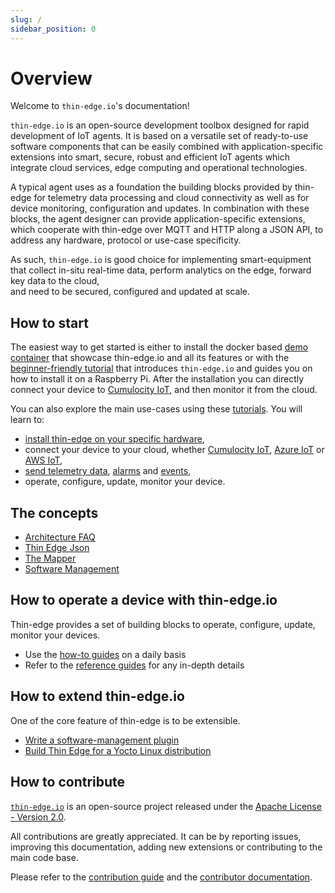 ```yaml
---
slug: /
sidebar_position: 0
---
```


# Overview

Welcome to `thin-edge.io`'s documentation!

`thin-edge.io` is an open-source development toolbox designed for rapid development of IoT agents.
It is based on a versatile set of ready-to-use software components
that can be easily combined with application-specific extensions
into smart, secure, robust and efficient IoT agents
which integrate cloud services, edge computing and operational technologies.

A typical agent uses as a foundation the building blocks provided by thin-edge
for telemetry data processing and cloud connectivity as well as for device monitoring, configuration and updates.
In combination with these blocks, the agent designer can provide application-specific extensions,
which cooperate with thin-edge over MQTT and HTTP along a JSON API,
to address any hardware, protocol or use-case specificity.

As such, `thin-edge.io` is good choice for implementing smart-equipment
that collect in-situ real-time data, perform analytics on the edge, forward key data to the cloud,  
and need to be secured, configured and updated at scale.

## How to start

The easiest way to get started is either to install the docker based [demo container](https://github.com/thin-edge/tedge-demo-container)
that showcase thin-edge.io and all its features or with the [beginner-friendly tutorial](start/getting-started.md)
that introduces `thin-edge.io` and guides you on how to install it on a Raspberry Pi.
After the installation you can directly connect your device to [Cumulocity IoT](https://www.cumulocity.com/guides/concepts/introduction/),
and then monitor it from the cloud.

You can also explore the main use-cases using these [tutorials](start/index.md).
You will learn to:

- [install thin-edge on your specific hardware](install/index.md),
- connect your device to your cloud, whether [Cumulocity IoT](start/connect-c8y.md),
  [Azure IoT](start/connect-azure.md) or [AWS IoT](start/connect-aws.md),
- [send telemetry data](start//send-thin-edge-data.md), [alarms](start//raise-alarm.md) and [events](start//send-events.md),
- operate, configure, update, monitor your device.

## The concepts

  - [Architecture FAQ](understand/faq.md)
  - [Thin Edge Json](understand/thin-edge-json.md)
  - [The Mapper](understand/tedge-mapper.md)
  - [Software Management](understand/software-management.md)

## How to operate a device with thin-edge.io

Thin-edge provides a set of building blocks to operate, configure, update, monitor your devices.

* Use the [how-to guides](operate/index.md) on a daily basis
* Refer to the [reference guides](references/index.md) for any in-depth details

## How to extend thin-edge.io

One of the core feature of thin-edge is to be extensible.

- [Write a software-management plugin](extend/write-my-software-management-plugin.md)
- [Build Thin Edge for a Yocto Linux distribution](extend/yocto-linux.md)

## How to contribute

[`thin-edge.io`](https://github.com/thin-edge/thin-edge.io) is an open-source project
released under the [Apache License - Version 2.0](https://github.com/thin-edge/thin-edge.io/blob/main/LICENSE.txt).

All contributions are greatly appreciated.
It can be by reporting issues, improving this documentation, adding new extensions or contributing to the main code base.

Please refer to the [contribution guide](https://github.com/thin-edge/thin-edge.io/blob/main/CONTRIBUTING.md)
and the [contributor documentation](contribute/index.md).
